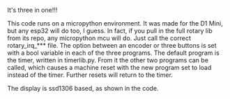 It's three in one!!!

This code runs on a micropython environment. It was made for the D1 Mini, but any esp32 will do too, I guess.
In fact, if you pull in the full rotary lib from its repo, any micropython mcu will do. Just call the correct rotary_irq_*** file.
The option between an encoder or three buttons is set with a bool variable in each of the three programs.
The default program is the timer, written in timerlib.py. From it the other two programs can be called, which causes a machine reset with the new program set to load instead of the timer. Further resets will return to the timer.

The display is ssd1306 based, as shown in the code.
